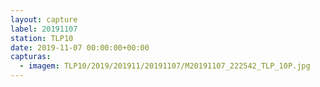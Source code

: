 ```yaml
---
layout: capture
label: 20191107
station: TLP10
date: 2019-11-07 00:00:00+00:00
capturas:
  - imagem: TLP10/2019/201911/20191107/M20191107_222542_TLP_10P.jpg
---
```

